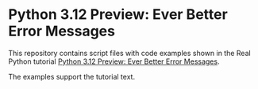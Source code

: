 # Python 3.12 Preview: Ever Better Error Messages

This repository contains script files with code examples shown in the Real Python tutorial [Python 3.12 Preview: Ever Better Error Messages](https://realpython.com/python312-error-messages/).

The examples support the tutorial text.

